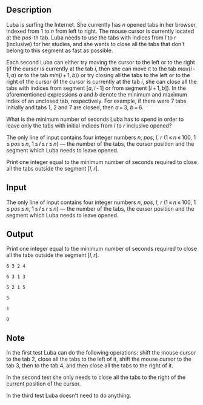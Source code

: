 ## Description

<div><p>Luba is surfing the Internet. She currently has <span class="tex-span"><i>n</i></span> opened tabs in her browser, indexed from <span class="tex-span">1</span> to <span class="tex-span"><i>n</i></span> from left to right. The mouse cursor is currently located at the <span class="tex-span"><i>pos</i></span>-th tab. Luba needs to use the tabs with indices from <span class="tex-span"><i>l</i></span> to <span class="tex-span"><i>r</i></span> (inclusive) for her studies, and she wants to close all the tabs that don't belong to this segment as fast as possible.</p><p>Each second Luba can either try moving the cursor to the left or to the right (if the cursor is currently at the tab <span class="tex-span"><i>i</i></span>, then she can move it to the tab <span class="tex-span"><i>max</i>(<i>i</i> - 1, <i>a</i>)</span> or to the tab <span class="tex-span"><i>min</i>(<i>i</i> + 1, <i>b</i>)</span>) or try closing all the tabs to the left or to the right of the cursor (if the cursor is currently at the tab <span class="tex-span"><i>i</i></span>, she can close all the tabs with indices from segment <span class="tex-span">[<i>a</i>, <i>i</i> - 1]</span> or from segment <span class="tex-span">[<i>i</i> + 1, <i>b</i>]</span>). In the aforementioned expressions <span class="tex-span"><i>a</i></span> and <span class="tex-span"><i>b</i></span> denote the minimum and maximum index of an unclosed tab, respectively. For example, if there were <span class="tex-span">7</span> tabs initially and tabs <span class="tex-span">1</span>, <span class="tex-span">2</span> and <span class="tex-span">7</span> are closed, then <span class="tex-span"><i>a</i> = 3</span>, <span class="tex-span"><i>b</i> = 6</span>.</p><p>What is the minimum number of seconds Luba has to spend in order to leave <span class="tex-font-style-bf">only the tabs with initial indices from <span class="tex-span"><i>l</i></span> to <span class="tex-span"><i>r</i></span> inclusive</span> opened?</p></div><div class="input-specification"><p>The only line of input contains four integer numbers <span class="tex-span"><i>n</i></span>, <span class="tex-span"><i>pos</i></span>, <span class="tex-span"><i>l</i></span>, <span class="tex-span"><i>r</i></span> (<span class="tex-span">1 ≤ <i>n</i> ≤ 100</span>, <span class="tex-span">1 ≤ <i>pos</i> ≤ <i>n</i></span>, <span class="tex-span">1 ≤ <i>l</i> ≤ <i>r</i> ≤ <i>n</i></span>) — the number of the tabs, the cursor position and the segment which Luba needs to leave opened.</p></div><div class="output-specification"><p>Print one integer equal to the minimum number of seconds required to close all the tabs outside the segment <span class="tex-span">[<i>l</i>, <i>r</i>]</span>.</p></div>

## Input

<p>The only line of input contains four integer numbers <span class="tex-span"><i>n</i></span>, <span class="tex-span"><i>pos</i></span>, <span class="tex-span"><i>l</i></span>, <span class="tex-span"><i>r</i></span> (<span class="tex-span">1 ≤ <i>n</i> ≤ 100</span>, <span class="tex-span">1 ≤ <i>pos</i> ≤ <i>n</i></span>, <span class="tex-span">1 ≤ <i>l</i> ≤ <i>r</i> ≤ <i>n</i></span>) — the number of the tabs, the cursor position and the segment which Luba needs to leave opened.</p>

## Output

<p>Print one integer equal to the minimum number of seconds required to close all the tabs outside the segment <span class="tex-span">[<i>l</i>, <i>r</i>]</span>.</p>





```input1
6 3 2 4

```




```input2
6 3 1 3

```




```input3
5 2 1 5

```




```output1
5

```




```output2
1

```




```output3
0

```



## Note

<p>In the first test Luba can do the following operations: shift the mouse cursor to the tab <span class="tex-span">2</span>, close all the tabs to the left of it, shift the mouse cursor to the tab <span class="tex-span">3</span>, then to the tab <span class="tex-span">4</span>, and then close all the tabs to the right of it.</p><p>In the second test she only needs to close all the tabs to the right of the current position of the cursor.</p><p>In the third test Luba doesn't need to do anything.</p>
